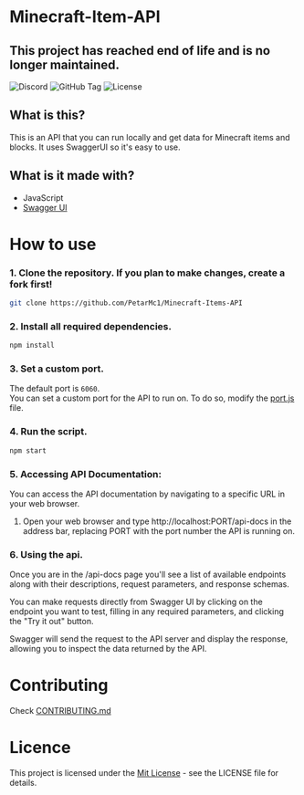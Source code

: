# Minecraft-Item-API
## This project has reached end of life and is no longer maintained.
![Discord](https://img.shields.io/discord/1217057211575042058?logo=Discord&label=Discord&color=blue&link=https%3A%2F%2Fdiscord.gg%2FPB5YnEypPE)
![GitHub Tag](https://img.shields.io/github/v/tag/PetarMc1/Minecraft-Items-API?label=version&color=darkred)
![License](https://img.shields.io/github/license/PetarMc1/Minecraft-Items-API)


## What is this?
This is an API that you can run locally and get data for Minecraft items and blocks. It uses SwaggerUI so it's easy to use.

## What is it made with?
- JavaScript
- [Swagger UI](https://swagger.io/tools/swagger-ui/)

# How to use

### 1. Clone the repository. If you plan to make changes, create a fork first!
```bash
git clone https://github.com/PetarMc1/Minecraft-Items-API
```

### 2. Install all required dependencies.
```bash
npm install
```

### 3. Set a custom port.
   
The default port is `6060`. <br>
You can set a custom port for the API to run on. To do so, modify the [port.js](/api/port.js) file.

### 4. Run the script.
```bash
npm start
```

### 5. Accessing API Documentation:
    
You can access the API documentation by navigating to a specific URL in your web  browser.

1. Open your web browser and type http://localhost:PORT/api-docs in the address bar, replacing PORT with the port number the API is running on.
    
### 6. Using the api.

Once you are in the /api-docs page you'll see a list of available endpoints along with their descriptions, request parameters, and response schemas.    

You can make requests directly from Swagger UI by clicking on the endpoint you want to test, filling in any required parameters, and clicking the "Try it out" button.     

Swagger will send the request to the API server and display the response, allowing you to inspect the data returned by the API.


# Contributing
Check [CONTRIBUTING.md](/CONTRIBUTING.md)

# Licence
This project is licensed under the [Mit License](/LICENSE) - see the LICENSE file for details.

